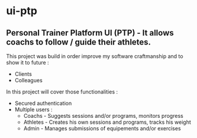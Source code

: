 # ui-ptp
## Personal Trainer Platform UI (PTP) - It allows coachs to follow / guide their athletes.

This project was build in order improve my software craftmanship and to show it to future :
* Clients
* Colleagues

In this project will cover those functionalities : 
* Secured authentication
* Multiple users :
  * Coachs - Suggests sessions and/or programs, monitors progress
  * Athletes - Creates his own sessions and programs, tracks his weight
  * Admin - Manages submissions of equipements and/or exercises
